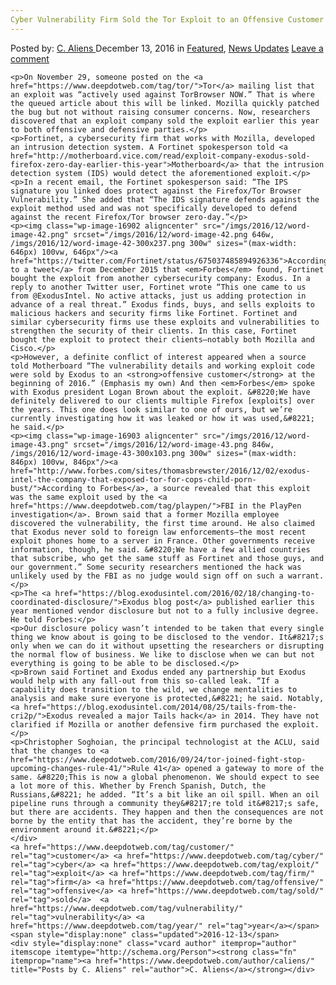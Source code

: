 ```yaml
---
Cyber Vulnerability Firm Sold the Tor Exploit to an Offensive Customer This Year
---
```

<article class="post-listing post-16898 post type-post status-publish format-standard has-post-thumbnail hentry  tag-customer tag-cyber tag-exploit tag-firm tag-offensive   tag-vulnerability tag-year">
    <div class="post-inner">
        <span>Posted by: <a href="https://www.deepdotweb.com/author/caliens/" title="">C. Aliens </a></span>
    <span>December 13, 2016</span>
    <span>in <a href="https://www.deepdotweb.com/category/deepdot-news/" rel="category tag">Featured</a>, <a href="https://www.deepdotweb.com/category/news-updates/" rel="category tag">News Updates</a></span>
    <span><a href="https://www.deepdotweb.com/2016/12/13/cyber-vulnerability-firm-sold-tor-exploit-offensive-customer-year/#respond">Leave a comment</a></span>
    </p>
    <div class="clear"></div>
    
    <p>On November 29, someone posted on the <a href="https://www.deepdotweb.com/tag/tor/">Tor</a> mailing list that an exploit was “actively used against TorBrowser NOW.” That is where the queued article about this will be linked. Mozilla quickly patched the bug but not without raising consumer concerns. Now, researchers discovered that an exploit company sold the exploit earlier this year to both offensive and defensive parties.</p>
    <p>Fortinet, a cybersecurity firm that works with Mozilla, developed an intrusion detection system. A Fortinet spokesperson told <a href="http://motherboard.vice.com/read/exploit-company-exodus-sold-firefox-zero-day-earlier-this-year">Motherboard</a> that the intrusion detection system (IDS) would detect the aforementioned exploit.</p>
    <p>In a recent email, the Fortinet spokesperson said: “The IPS signature you linked does protect against the Firefox/Tor Browser Vulnerability.” She added that “The IDS signature defends against the exploit method used and was not specifically developed to defend against the recent Firefox/Tor browser zero-day.”</p>
    <p><img class="wp-image-16902 aligncenter" src="/imgs/2016/12/word-image-42.png" srcset="/imgs/2016/12/word-image-42.png 646w, /imgs/2016/12/word-image-42-300x237.png 300w" sizes="(max-width: 646px) 100vw, 646px"/><a href="https://twitter.com/Fortinet/status/675037485894926336">According to a tweet</a> from December 2015 that <em>Forbes</em> found, Fortinet bought the exploit from another cybersecurity company: Exodus. In a reply to another Twitter user, Fortinet wrote “This one came to us from @ExodusIntel. No active attacks, just us adding protection in advance of a real threat.” Exodus finds, buys, and sells exploits to malicious hackers and security firms like Fortinet. Fortinet and similar cybersecurity firms use these exploits and vulnerabilities to strengthen the security of their clients. In this case, Fortinet bought the exploit to protect their clients—notably both Mozilla and Cisco.</p>
    <p>However, a definite conflict of interest appeared when a source told Motherboard “The vulnerability details and working exploit code were sold by Exodus to an <strong>offensive customer</strong> at the beginning of 2016.” (Emphasis my own) And then <em>Forbes</em> spoke with Exodus president Logan Brown about the exploit. &#8220;We have definitely delivered to our clients multiple Firefox [exploits] over the years. This one does look similar to one of ours, but we’re currently investigating how it was leaked or how it was used,&#8221; he said.</p>
    <p><img class="wp-image-16903 aligncenter" src="/imgs/2016/12/word-image-43.png" srcset="/imgs/2016/12/word-image-43.png 846w, /imgs/2016/12/word-image-43-300x103.png 300w" sizes="(max-width: 846px) 100vw, 846px"/><a href="http://www.forbes.com/sites/thomasbrewster/2016/12/02/exodus-intel-the-company-that-exposed-tor-for-cops-child-porn-bust/">According to Forbes</a>, a source revealed that this exploit was the same exploit used by the <a href="https://www.deepdotweb.com/tag/playpen/">FBI in the PlayPen investigation</a>. Brown said that a former Mozilla employee discovered the vulnerability, the first time around. He also claimed that Exodus never sold to foreign law enforcements—the most recent exploit phones home to a server in France. Other governments receive information, though, he said. &#8220;We have a few allied countries that subscribe, who get the same stuff as Fortinet and those guys, and our government.” Some security researchers mentioned the hack was unlikely used by the FBI as no judge would sign off on such a warrant.</p>
    <p>The <a href="https://blog.exodusintel.com/2016/02/18/changing-to-coordinated-disclosure/">Exodus blog post</a> published earlier this year mentioned vendor disclosure but not to a fully inclusive degree. He told Forbes:</p>
    <p>Our disclosure policy wasn’t intended to be taken that every single thing we know about is going to be disclosed to the vendor. It&#8217;s only when we can do it without upsetting the researchers or disrupting the normal flow of business. We like to disclose when we can but not everything is going to be able to be disclosed.</p>
    <p>Brown said Fortinet and Exodus ended any partnership but Exodus would help with any fall-out from this so-called leak. “If a capability does transition to the wild, we change mentalities to analysis and make sure everyone is protected,&#8221; he said. Notably, <a href="https://blog.exodusintel.com/2014/08/25/tails-from-the-cri2p/">Exodus revealed a major Tails hack</a> in 2014. They have not clarified if Mozilla or another defensive firm purchased the exploit.</p>
    <p>Christopher Soghoian, the principal technologist at the ACLU, said that the changes to <a href="https://www.deepdotweb.com/2016/09/24/tor-joined-fight-stop-upcoming-changes-rule-41/">Rule 41</a> opened a gateway to more of the same. &#8220;This is now a global phenomenon. We should expect to see a lot more of this. Whether by French Spanish, Dutch, the Russians,&#8221; he added. “It’s a bit like an oil spill. When an oil pipeline runs through a community they&#8217;re told it&#8217;s safe, but there are accidents. They happen and then the consequences are not borne by the entity that has the accident, they’re borne by the environment around it.&#8221;</p>
    </div>
    <a href="https://www.deepdotweb.com/tag/customer/" rel="tag">customer</a> <a href="https://www.deepdotweb.com/tag/cyber/" rel="tag">cyber</a> <a href="https://www.deepdotweb.com/tag/exploit/" rel="tag">exploit</a> <a href="https://www.deepdotweb.com/tag/firm/" rel="tag">firm</a> <a href="https://www.deepdotweb.com/tag/offensive/" rel="tag">offensive</a> <a href="https://www.deepdotweb.com/tag/sold/" rel="tag">sold</a>  <a href="https://www.deepdotweb.com/tag/vulnerability/" rel="tag">vulnerability</a> <a href="https://www.deepdotweb.com/tag/year/" rel="tag">year</a></span> <span style="display:none" class="updated">2016-12-13</span>
    <div style="display:none" class="vcard author" itemprop="author" itemscope itemtype="http://schema.org/Person"><strong class="fn" itemprop="name"><a href="https://www.deepdotweb.com/author/caliens/" title="Posts by C. Aliens" rel="author">C. Aliens</a></strong></div>
    
